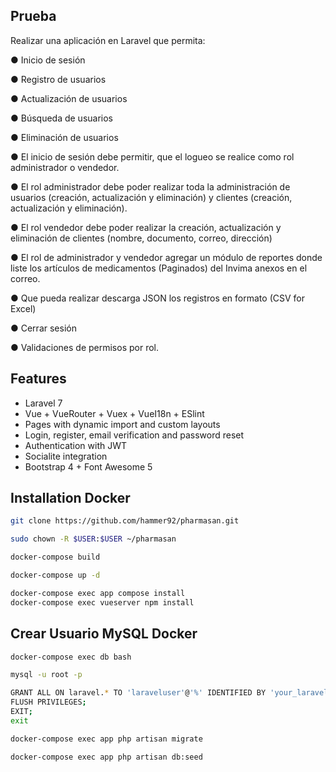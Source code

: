 ## Prueba
Realizar una aplicación en Laravel que permita:

● Inicio de sesión

● Registro de usuarios

● Actualización de usuarios

● Búsqueda de usuarios

● Eliminación de usuarios

● El inicio de sesión debe permitir, que el logueo se realice como rol administrador
o vendedor.

● El rol administrador debe poder realizar toda la administración de usuarios
(creación, actualización y eliminación) y clientes (creación, actualización y
eliminación).

● El rol vendedor debe poder realizar la creación, actualización y eliminación de
clientes (nombre, documento, correo, dirección)

● El rol de administrador y vendedor agregar un módulo de reportes donde liste
los artículos de medicamentos (Paginados) del Invima anexos en el correo.

● Que pueda realizar descarga JSON los registros en formato (CSV for Excel)

● Cerrar sesión

● Validaciones de permisos por rol.

## Features

- Laravel 7
- Vue + VueRouter + Vuex + VueI18n + ESlint
- Pages with dynamic import and custom layouts
- Login, register, email verification and password reset
- Authentication with JWT
- Socialite integration
- Bootstrap 4 + Font Awesome 5

## Installation Docker
```bash
git clone https://github.com/hammer92/pharmasan.git

sudo chown -R $USER:$USER ~/pharmasan

docker-compose build

docker-compose up -d

docker-compose exec app compose install
docker-compose exec vueserver npm install


```

## Crear Usuario MySQL Docker
```bash
docker-compose exec db bash

mysql -u root -p

GRANT ALL ON laravel.* TO 'laraveluser'@'%' IDENTIFIED BY 'your_laravel_db_password';
FLUSH PRIVILEGES;
EXIT;
exit

docker-compose exec app php artisan migrate

docker-compose exec app php artisan db:seed  

```
